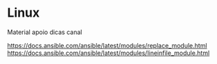 # Linux
Material apoio dicas canal

https://docs.ansible.com/ansible/latest/modules/replace_module.html
https://docs.ansible.com/ansible/latest/modules/lineinfile_module.html
